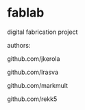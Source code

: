 # fablab
digital fabrication project


authors:

github.com/jkerola

github.com/lrasva

github.com/markmult

github.com/rekk5

